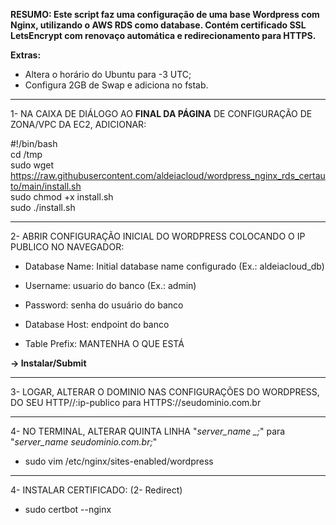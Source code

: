 <b>RESUMO: Este script faz uma configuração de uma base Wordpress com Nginx, utilizando o AWS RDS como database. Contém certificado SSL LetsEncrypt com renovaço automática e redirecionamento para HTTPS.</b>

 <b>Extras:</b>
  - Altera o horário do Ubuntu para -3 UTC;
  - Configura 2GB de Swap e adiciona no fstab.

------------------------------------------------------------------------------

1- NA CAIXA DE DIÁLOGO AO <b>FINAL DA PÁGINA</b> DE CONFIGURAÇÃO DE ZONA/VPC DA EC2, ADICIONAR:

#!/bin/bash<br>
cd /tmp<br>
sudo wget https://raw.githubusercontent.com/aldeiacloud/wordpress_nginx_rds_certauto/main/install.sh<br>
sudo chmod +x install.sh<br>
sudo ./install.sh<br>

------------------------------------------------------------------------------

2- ABRIR CONFIGURAÇÃO INICIAL DO WORDPRESS COLOCANDO O IP PUBLICO NO NAVEGADOR:

- Database Name: Initial database name configurado (Ex.: aldeiacloud_db)

- Username: usuario do banco (Ex.: admin)

- Password: senha do usuário do banco

- Database Host: endpoint do banco

- Table Prefix: MANTENHA O QUE ESTÁ

<b>-> Instalar/Submit</b>

------------------------------------------------------------------------------

3- LOGAR, ALTERAR O DOMINIO NAS CONFIGURAÇÕES DO WORDPRESS, DO SEU HTTP//:ip-publico para HTTPS://seudominio.com.br

------------------------------------------------------------------------------

4- NO TERMINAL, ALTERAR QUINTA LINHA "<i>server_name _;</i>" para "<i>server_name seudominio.com.br;</i>"
- sudo vim /etc/nginx/sites-enabled/wordpress

------------------------------------------------------------------------------

4- INSTALAR CERTIFICADO: (2- Redirect)
- sudo certbot --nginx
